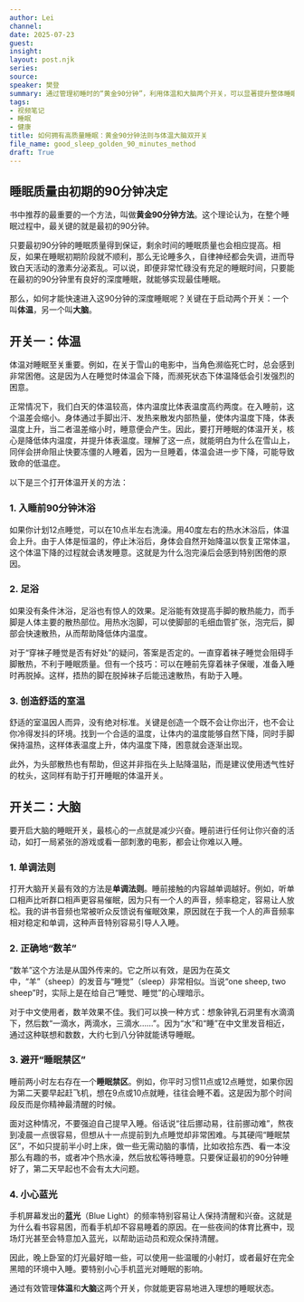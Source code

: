 ```yaml
---
author: Lei
channel: 
date: 2025-07-23
guest: 
insight: 
layout: post.njk
series: 
source: 
speaker: 樊登
summary: 通过管理初睡时的“黄金90分钟”，利用体温和大脑两个开关，可以显著提升整体睡眠质量。
tags:
- 视频笔记
- 睡眠
- 健康
title: 如何拥有高质量睡眠：黄金90分钟法则与体温大脑双开关
file_name: good_sleep_golden_90_minutes_method
draft: True
---
```


## 睡眠质量由初期的90分钟决定

书中推荐的最重要的一个方法，叫做**黄金90分钟方法**。这个理论认为，在整个睡眠过程中，最关键的就是最初的90分钟。

只要最初90分钟的睡眠质量得到保证，剩余时间的睡眠质量也会相应提高。相反，如果在睡眠初期阶段就不顺利，那么无论睡多久，自律神经都会失调，进而导致白天活动的激素分泌紊乱。可以说，即便非常忙碌没有充足的睡眠时间，只要能在最初的90分钟里有良好的深度睡眠，就能够实现最佳睡眠。

那么，如何才能快速进入这90分钟的深度睡眠呢？关键在于启动两个开关：一个叫**体温**，另一个叫**大脑**。

## 开关一：体温

体温对睡眠至关重要。例如，在关于雪山的电影中，当角色濒临死亡时，总会感到非常困倦。这是因为人在睡觉时体温会下降，而濒死状态下体温降低会引发强烈的困意。

正常情况下，我们白天的体温较高，体内温度比体表温度高约两度。在入睡前，这个温差会缩小。身体通过手脚出汗、发热来散发内部热量，使体内温度下降，体表温度上升，当二者温差缩小时，睡意便会产生。因此，要打开睡眠的体温开关，核心是降低体内温度，并提升体表温度。理解了这一点，就能明白为什么在雪山上，同伴会拼命阻止快要冻僵的人睡着，因为一旦睡着，体温会进一步下降，可能导致致命的低温症。

以下是三个打开体温开关的方法：

### 1. 入睡前90分钟沐浴

如果你计划12点睡觉，可以在10点半左右洗澡。用40度左右的热水沐浴后，体温会上升。由于人体是恒温的，停止沐浴后，身体会自然开始降温以恢复正常体温，这个体温下降的过程就会诱发睡意。这就是为什么泡完澡后会感到特别困倦的原因。

### 2. 足浴

如果没有条件沐浴，足浴也有惊人的效果。足浴能有效提高手脚的散热能力，而手脚是人体主要的散热部位。用热水泡脚，可以使脚部的毛细血管扩张，泡完后，脚部会快速散热，从而帮助降低体内温度。

对于“穿袜子睡觉是否有好处”的疑问，答案是否定的。一直穿着袜子睡觉会阻碍手脚散热，不利于睡眠质量。但有一个技巧：可以在睡前先穿着袜子保暖，准备入睡时再脱掉。这样，捂热的脚在脱掉袜子后能迅速散热，有助于入睡。

### 3. 创造舒适的室温

舒适的室温因人而异，没有绝对标准。关键是创造一个既不会让你出汗，也不会让你冷得发抖的环境。找到一个合适的温度，让体内的温度能够自然下降，同时手脚保持温热，这样体表温度上升，体内温度下降，困意就会逐渐出现。

此外，为头部散热也有帮助，但这并非指在头上贴降温贴，而是建议使用透气性好的枕头，这同样有助于打开睡眠的体温开关。

## 开关二：大脑

要开启大脑的睡眠开关，最核心的一点就是减少兴奋。睡前进行任何让你兴奋的活动，如打一局紧张的游戏或看一部刺激的电影，都会让你难以入睡。

### 1. 单调法则

打开大脑开关最有效的方法是**单调法则**。睡前接触的内容越单调越好。例如，听单口相声比听群口相声更容易催眠，因为只有一个人的声音，频率稳定，容易让人放松。我的讲书音频也常被听众反馈说有催眠效果，原因就在于我一个人的声音频率相对稳定和单调，这种声音特别容易引导人入睡。

### 2. 正确地“数羊”

“数羊”这个方法是从国外传来的。它之所以有效，是因为在英文中，“羊”（sheep）的发音与“睡觉”（sleep）非常相似。当说“one sheep, two sheep”时，实际上是在给自己“睡觉、睡觉”的心理暗示。

对于中文使用者，数羊效果不佳。我们可以换一种方式：想象钟乳石洞里有水滴滴下，然后数“一滴水，两滴水，三滴水……”。因为“水”和“睡”在中文里发音相近，通过这种联想和数数，大约七到八分钟就能诱导睡眠。

### 3. 避开“睡眠禁区”

睡前两小时左右存在一个**睡眠禁区**。例如，你平时习惯11点或12点睡觉，如果你因为第二天要早起赶飞机，想在9点或10点就睡，往往会睡不着。这是因为那个时间段反而是你精神最清醒的时候。

面对这种情况，不要强迫自己提早入睡。俗话说“往后挪动易，往前挪动难”，熬夜到凌晨一点很容易，但想从十一点提前到九点睡觉却非常困难。与其硬闯“睡眠禁区”，不如只提前半小时上床，做一些无需动脑的事情，比如收拾东西、看一本没那么有趣的书，或者冲个热水澡，然后放松等待睡意。只要保证最初的90分钟睡好了，第二天早起也不会有太大问题。

### 4. 小心蓝光

手机屏幕发出的**蓝光**（Blue Light）的频率特别容易让人保持清醒和兴奋。这就是为什么看书容易困，而看手机却不容易睡着的原因。在一些夜间的体育比赛中，现场灯光甚至会特意加入蓝光，以帮助运动员和观众保持清醒。

因此，晚上卧室的灯光最好暗一些，可以使用一些温暖的小射灯，或者最好在完全黑暗的环境中入睡。要特别小心手机蓝光对睡眠的影响。

通过有效管理**体温**和**大脑**这两个开关，你就能更容易地进入理想的睡眠状态。
